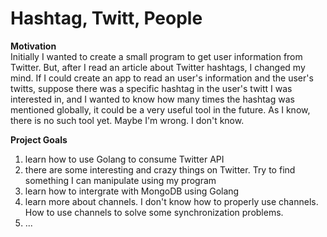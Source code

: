 # Hashtag, Twitt, People 


**Motivation**  
Initially I wanted to create a small program to get user information from Twitter. But, after I read an article about Twitter hashtags, I changed my mind. If I could create an app to read an user's information and the user's twitts, suppose there was a specific hashtag in the user's twitt I was interested in, and I wanted to know how many times the hashtag was mentioned globally, it could be a very useful tool in the future. As I know, there is no such tool yet. Maybe I'm wrong. I don't know.  


**Project Goals**  
1. learn how to use Golang to consume Twitter API
2. there are some interesting and crazy things on Twitter. Try to find something I can manipulate using my program
3. learn how to intergrate with MongoDB using Golang
4. learn more about channels. I don't know how to properly use channels. How to use channels to solve some synchronization problems.
5. ...
